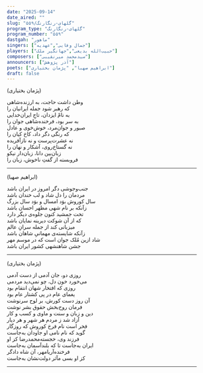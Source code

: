 ```yaml
---
date: "2025-09-14"
date_aired: ""
slug: "گلهای-رنگارنگ/۵۵۹"
program_type: "گلهای-رنگارنگ"
program_number: "۵۵۹"
dastgah: "ماهور"
singers: ["جمال وفایی","عهدیه"]
players: ["حبیب‌الله بدیعی","جهانگیر ملک"]
composers: ["سیدمحمد میرنقیبی"]
announcers: ["آذر پژوهش"]
poets: ["ابراهیم صهبا", "پژمان بختیاری"]
draft: false
---
```


(پژمان بختیاری)

وطن داشت حاجت، به ارزنده‌شاهی  
که رهبر شود جمله ایرانیان را  
به نامْ ایزدان، تاجِ ایران‌خدایی  
به سر بود، فرخنده‌شاهی جوان را  
صبور و جوان‌مرد، خوش‌خوی و عادل  
که رنگی دگر داد، کاخ کیان را  
نه عشرت‌پرست و نه نازآفریده  
نه گستاخ‌روی، آشکار و نهان را  
زبان‌بین دانا، زبان‌دار نیکو  
فروبسته از گفتِ ناخوش، زبان را

---

(ابراهیم صهبا)

جنب‌وجوشی دگر امروز در ایران باشد  
مردمان را دل شاد و لب خندان باشد  
سال کوروش بوَد امسال و بوَد سال بزرگ  
زآنکه بر نام شهی مظهر احسان باشد  
تخت جمشید کنون جلوه‌ی دیگر دارد  
که از آن شوکت دیرینه نمایان باشد  
میزبانی کند از جمله سرانِ عالم  
زآنکه شایسته‌ی مهمانیِ شاهان باشد  
شاد ازین مُلک جوان است که در موسم مهر  
جشن شاهنشهی کشور ایران باشد  

---

(پژمان بختیاری)

روزی دو، جان آدمی از دست آدمی  
می‌خورد خون دل، چو نمی‌دید مردمی  
روزی که افتخار شهان انتقام بود  
یغمای عام در پی کشتار عام بود  
آن روز دست کورش، بر لوح سرنوشت  
فرمان روح‌بخش حقوق بشر نوشت  
دین و زبان و سنت و ماوی و کسب و کار  
آزاد شد ز مردم هر شهر و هر دیار  
فخر است نام فرخ کوروش که روزگار  
گوید که نام نامی او جاودان به‌جاست  
فرزند وی، خجسته‌محمدرضا کز او  
ایران به‌جاست تا که بلند‌آسمان به‌جاست  
فرخنده‌آریامهر، آن شاه دادگر  
کز او بسی مآثر دولت‌نشان به‌جاست

---